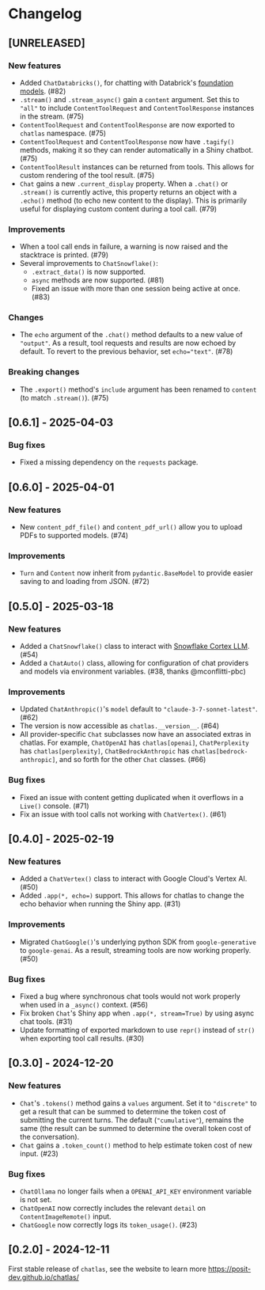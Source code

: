 # Changelog

<!--
All notable changes to this project will be documented in this file.

The format is based on [Keep a Changelog](https://keepachangelog.com/en/1.1.0/),
and this project adheres to [Semantic Versioning](https://semver.org/spec/v2.0.0.html).
-->

## [UNRELEASED]

### New features

* Added `ChatDatabricks()`, for chatting with Databrick's [foundation models](https://docs.databricks.com/aws/en/machine-learning/model-serving/score-foundation-models). (#82)
* `.stream()` and `.stream_async()` gain a `content` argument. Set this to `"all"` to include `ContentToolRequest` and `ContentToolResponse` instances in the stream. (#75)
* `ContentToolRequest` and `ContentToolResponse` are now exported to `chatlas` namespace. (#75)
* `ContentToolRequest` and `ContentToolResponse` now have `.tagify()` methods, making it so they can render automatically in a Shiny chatbot. (#75)
* `ContentToolResult` instances can be returned from tools. This allows for custom rendering of the tool result. (#75)
* `Chat` gains a new `.current_display` property. When a `.chat()` or `.stream()` is currently active, this property returns an object with a `.echo()` method (to echo new content to the display). This is primarily useful for displaying custom content during a tool call. (#79)

### Improvements

* When a tool call ends in failure, a warning is now raised and the stacktrace is printed. (#79)
* Several improvements to `ChatSnowflake()`:
  * `.extract_data()` is now supported.
  *  `async` methods are now supported. (#81)
  * Fixed an issue with more than one session being active at once. (#83)

### Changes

* The `echo` argument of the `.chat()` method defaults to a new value of `"output"`. As a result, tool requests and results are now echoed by default. To revert to the previous behavior, set `echo="text"`. (#78)

### Breaking changes

* The `.export()` method's `include` argument has been renamed to `content` (to match `.stream()`). (#75)

## [0.6.1] - 2025-04-03

### Bug fixes

* Fixed a missing dependency on the `requests` package.

## [0.6.0] - 2025-04-01

### New features

* New `content_pdf_file()` and `content_pdf_url()` allow you to upload PDFs to supported models. (#74)

### Improvements

* `Turn` and `Content` now inherit from `pydantic.BaseModel` to provide easier saving to and loading from JSON. (#72)

## [0.5.0] - 2025-03-18

### New features

* Added a `ChatSnowflake()` class to interact with [Snowflake Cortex LLM](https://docs.snowflake.com/en/user-guide/snowflake-cortex/llm-functions). (#54)
* Added a `ChatAuto()` class, allowing for configuration of chat providers and models via environment variables. (#38, thanks @mconflitti-pbc)

### Improvements

* Updated `ChatAnthropic()`'s `model` default to `"claude-3-7-sonnet-latest"`. (#62)
* The version is now accessible as `chatlas.__version__`. (#64)
* All provider-specific `Chat` subclasses now have an associated extras in chatlas. For example, `ChatOpenAI` has `chatlas[openai]`, `ChatPerplexity` has `chatlas[perplexity]`, `ChatBedrockAnthropic` has `chatlas[bedrock-anthropic]`, and so forth for the other `Chat` classes. (#66)

### Bug fixes

* Fixed an issue with content getting duplicated when it overflows in a `Live()` console. (#71)
* Fix an issue with tool calls not working with `ChatVertex()`. (#61)


## [0.4.0] - 2025-02-19

### New features

* Added a `ChatVertex()` class to interact with Google Cloud's Vertex AI. (#50)
* Added `.app(*, echo=)` support. This allows for chatlas to change the echo behavior when running the Shiny app. (#31)

### Improvements

* Migrated `ChatGoogle()`'s underlying python SDK from `google-generative` to `google-genai`. As a result, streaming tools are now working properly. (#50)

### Bug fixes

* Fixed a bug where synchronous chat tools would not work properly when used in a `_async()` context. (#56)
* Fix broken `Chat`'s Shiny app when `.app(*, stream=True)` by using async chat tools. (#31)
* Update formatting of exported markdown to use `repr()` instead of `str()` when exporting tool call results. (#30)

## [0.3.0] - 2024-12-20

### New features

* `Chat`'s `.tokens()` method gains a `values` argument. Set it to `"discrete"` to get a result that can be summed to determine the token cost of submitting the current turns. The default (`"cumulative"`), remains the same (the result can be summed to determine the overall token cost of the conversation).
* `Chat` gains a `.token_count()` method to help estimate token cost of new input. (#23)

### Bug fixes

* `ChatOllama` no longer fails when a `OPENAI_API_KEY` environment variable is not set.
* `ChatOpenAI` now correctly includes the relevant `detail` on `ContentImageRemote()` input.
* `ChatGoogle` now correctly logs its `token_usage()`. (#23)


## [0.2.0] - 2024-12-11

First stable release of `chatlas`, see the website to learn more <https://posit-dev.github.io/chatlas/>
